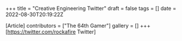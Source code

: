 +++
title = "Creative Engineering Twitter"
draft = false
tags = []
date = 2022-08-30T20:19:22Z

[Article]
contributors = ["The 64th Gamer"]
gallery = []
+++
[https://twitter.com/rockafire Twitter]